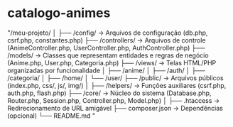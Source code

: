 # catalogo-animes

"/meu-projeto/
│
├── /config/          → Arquivos de configuração (db.php, csrf.php, constantes.php)
├── /controllers/     → Arquivos de controle (AnimeController.php, UserController.php, AuthController.php)
├── /models/          → Classes que representam entidades e regras de negócio (Anime.php, User.php, Categoria.php)
├── /views/           → Telas HTML/PHP organizadas por funcionalidade
│    ├── /anime/
│    ├── /auth/
│    ├── /categoria/
│    ├── /home/
│    └── /user/
├── /public/          → Arquivos públicos (index.php, css/, js/, img/)
│
├── /helpers/         → Funções auxiliares (csrf.php, auth.php, flash.php)
├── /core/            → Núcleo do sistema (Database.php, Router.php, Session.php, Controller.php, Model.php)
│
├── .htaccess         → Redirecionamento de URL amigável
├── composer.json     → Dependências (opcional)
└── README.md
"